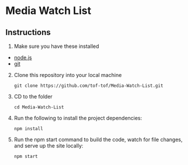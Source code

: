 # Media Watch List

## Instructions

1. Make sure you have these installed
  - [node.js](http://nodejs.org/)
  - [git](http://git-scm.com/)

2. Clone this repository into your local machine

    `git clone https://github.com/tof-tof/Media-Watch-List.git`
    
3. CD to the folder

    `cd Media-Watch-List`
    
4. Run the following to install the project dependencies:

    `npm install`
    
5. Run the npm start command to build the code, watch for file changes, and serve up the site locally:

    `npm start`
